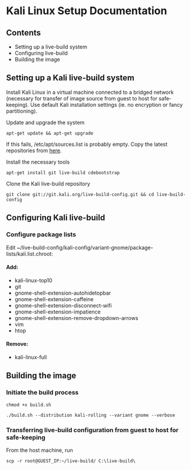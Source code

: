 # Kali Linux Setup Documentation

## Contents

- Setting up a live-build system
- Configuring live-build
- Building the image

## Setting up a Kali live-build system

Install Kali Linux in a virtual machine connected to a bridged network (necessary for transfer of image source from guest to host for safe-keeping). Use default Kali installation settings (ie. no encryption or fancy partitioning).

Update and upgrade the system

`apt-get update && apt-get upgrade`

If this fails, /etc/apt/sources.list is probably empty. Copy the latest repositories from [here](https://docs.kali.org/general-use/kali-linux-sources-list-repositories).

Install the necessary tools

`apt-get install git live-build cdebootstrap`

Clone the Kali live-build repository

`git clone git://git.kali.org/live-build-config.git && cd live-build-config`

## Configuring Kali live-build

### Configure package lists

Edit ~/live-build-config/kali-config/variant-gnome/package-lists/kali.list.chroot:

#### Add:

- kali-linux-top10
- git
- gnome-shell-extension-autohidetopbar
- gnome-shell-extension-caffeine
- gnome-shell-extension-disconnect-wifi
- gnome-shell-extension-impatience
- gnome-shell-extension-remove-dropdown-arrows
- vim
- htop

#### Remove:

- kali-linux-full

## Building the image

### Initiate the build process

`chmod +x build.sh`

`./build.sh --distribution kali-rolling --variant gnome --verbose`

### Transferring live-build configuration from guest to host for safe-keeping

From the host machine, run

`scp -r root@GUEST_IP:~/live-build/ C:\live-build\`
